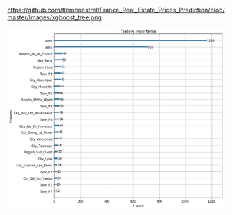 https://github.com/tlemenestrel/France_Real_Estate_Prices_Prediction/blob/master/Images/xgboost_tree.png

![Image of Yaktocat](https://github.com/tlemenestrel/France_Real_Estate_Prices_Prediction/blob/master/Images/xgboost_features_importance.png)
